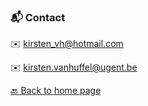 ### 📬 Contact

✉️ kirsten_vh@hotmail.com

✉️ kirsten.vanhuffel@ugent.be

[🔙 Back to home page](https://kirstvh.github.io/contact)
